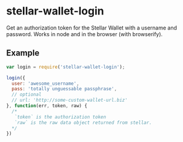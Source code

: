 # stellar-wallet-login

Get an authorization token for the Stellar Wallet with a username and
password. Works in node and in the browser (with browserify).

## Example

```js
var login = require('stellar-wallet-login');

login({
  user: 'awesome_username',
  pass: 'totally unguessable passphrase',
  // optional
  // url: 'http://some-custom-wallet-url.biz'
}, function(err, token, raw) {
  /*
   `token` is the authorization token
   `raw` is the raw data object returned from stellar.
  */
})
```
